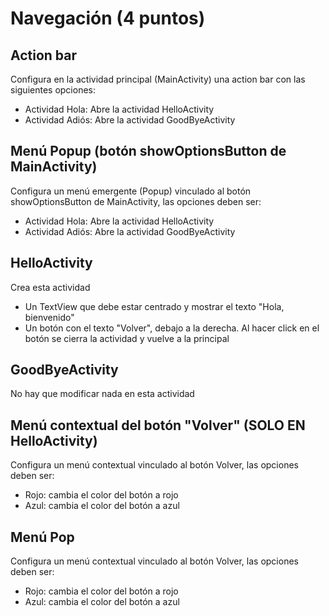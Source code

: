 # Navegación (4 puntos)

## Action bar

Configura en la actividad principal (MainActivity) una action bar con las siguientes opciones:
- Actividad Hola: Abre la actividad HelloActivity
- Actividad Adiós: Abre la actividad GoodByeActivity

## Menú Popup (botón showOptionsButton de MainActivity)

Configura un menú emergente (Popup) vinculado al botón showOptionsButton de MainActivity, las opciones deben ser:
- Actividad Hola: Abre la actividad HelloActivity
- Actividad Adiós: Abre la actividad GoodByeActivity

## HelloActivity

Crea esta actividad
- Un TextView que debe estar centrado y mostrar el texto "Hola, bienvenido"
- Un botón con el texto "Volver", debajo a la derecha.  Al hacer click en el botón se cierra la 
actividad y vuelve a la principal

## GoodByeActivity

No hay que modificar nada en esta actividad

## Menú contextual del botón "Volver" (SOLO EN HelloActivity)

Configura un menú contextual vinculado al botón Volver, las opciones deben ser:
- Rojo: cambia el color del botón a rojo
- Azul: cambia el color del botón a azul

## Menú Pop

Configura un menú contextual vinculado al botón Volver, las opciones deben ser:
- Rojo: cambia el color del botón a rojo
- Azul: cambia el color del botón a azul